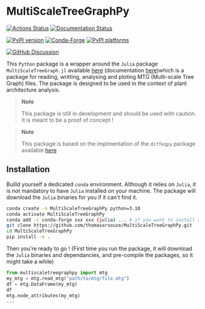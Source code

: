 # MultiScaleTreeGraphPy

[![Actions Status][actions-badge]][actions-link]
[![Documentation Status][rtd-badge]][rtd-link]

[![PyPI version][pypi-version]][pypi-link]
[![Conda-Forge][conda-badge]][conda-link]
[![PyPI platforms][pypi-platforms]][pypi-link]

[![GitHub Discussion][github-discussions-badge]][github-discussions-link]

<!-- SPHINX-START -->
This `Python` package is a wrapper around the `Julia` package `MultiScaleTreeGraph.jl` available [here](https://github.com/VEZY/MultiScaleTreeGraph.jl) (documentation [here](https://vezy.github.io/MultiScaleTreeGraph.jl/stable/))which is a package for reading, writting, analysing and ploting MTG (Multi-scale Tree Graph) files. The package is designed to be used in the context of plant architecture analysis.

> **Note**
>
> This package is still in development and should be used with caution. It is meant to be a proof of concept !

> **Note**
>
> This package is based on the implmentation of the `diffeqpy` package available [here](https://github.com/SciML/diffeqpy/tree/master)

## Installation
Builld yourself a dedicated `conda` environment. Although it relies on `Julia`, it is not mandatory to have `Julia` installed on your machine. The package will download the `Julia` binaries for you if it can't find it.
```bash
conda create -n MultiScaleTreeGraphPy python=3.10
conda activate MultiScaleTreeGraphPy
conda add -c conda-forge xxx xxx (julia) ... # if you want to install a local version of julia in the environment
git clone https://github.com/thomasarsouze/MultiScaleTreeGraphPy.git
cd MultiScaleTreeGraphPy
pip install -e .
```

Then you're ready to go ! (First time you run the package, it will download the `Julia` binaries and dependancies, and pre-compile the packages, so it might take a while)
```python
from multiscaletreegraphpy import mtg
my_mtg = mtg.read_mtg("path/to/mtg/file.mtg")
df = mtg.DataFrame(my_mtg)
df
mtg.node_attributes(my_mtg)
...
```

<!-- prettier-ignore-start -->
[actions-badge]:            https://github.com/thomasarsouze/MultiScaleTreeGraphPy/workflows/CI/badge.svg
[actions-link]:             https://github.com/thomasarsouze/MultiScaleTreeGraphPy/actions
[conda-badge]:              https://img.shields.io/conda/vn/conda-forge/MultiScaleTreeGraphPy
[conda-link]:               https://github.com/conda-forge/MultiScaleTreeGraphPy-feedstock
[github-discussions-badge]: https://img.shields.io/static/v1?label=Discussions&message=Ask&color=blue&logo=github
[github-discussions-link]:  https://github.com/thomasarsouze/MultiScaleTreeGraphPy/discussions
[pypi-link]:                https://pypi.org/project/MultiScaleTreeGraphPy/
[pypi-platforms]:           https://img.shields.io/pypi/pyversions/MultiScaleTreeGraphPy
[pypi-version]:             https://img.shields.io/pypi/v/MultiScaleTreeGraphPy
[rtd-badge]:                https://readthedocs.org/projects/MultiScaleTreeGraphPy/badge/?version=latest
[rtd-link]:                 https://MultiScaleTreeGraphPy.readthedocs.io/en/latest/?badge=latest

<!-- prettier-ignore-end -->
